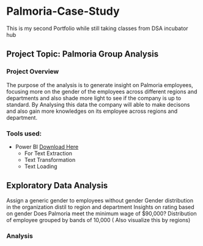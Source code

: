 # Palmoria-Case-Study
This is my second Portfolio while still taking classes from DSA incubator hub

## Project Topic: Palmoria Group Analysis

### Project Overview
The purpose of the analysis is to generate insight on Palmoria employees, focusing more on the gender of the employees across different regions and departments and also shade more light to see if the company is up to standard. By Analysing this data the company will able to make decisons and also gain more knowledges on its employee across regions and department.

### Tools used:
- Power BI [Download Here](https://www.powerbi.com)
  - For Text Extraction
  - Text Transformation 
  - Text Loading

## Exploratory Data Analysis
Assign a generic gender to employees without gender
Gender distribution in the organization distil to region and department
Insights on rating based on gender 
Does Palmoria meet the minimum wage of $90,000?
Distribution of employee grouped by bands of 10,000 ( Also visualize this by regions)

### Analysis







 



